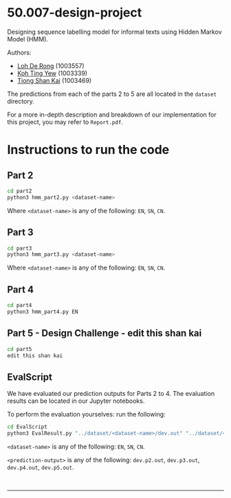 # 50.007-design-project

Designing sequence labelling model for informal texts using Hidden Markov Model (HMM).

Authors:

- [Loh De Rong](https://github.com/derong97) (1003557)
- [Koh Ting Yew](https://github.com/ktingyew) (1003339)
- [Tiong Shan Kai](https://github.com/shankaikai) (1003469)



The predictions from each of the parts 2 to 5 are all located in the `dataset` directory. 

For a more in-depth description and breakdown of our implementation for this project, you may refer to `Report.pdf`.

# Instructions to run the code



## Part 2

```bash
cd part2
python3 hmm_part2.py <dataset-name>
```

Where `<dataset-name>` is any of the following: `EN`, `SN`, `CN`. 

## Part 3

```bash
cd part3
python3 hmm_part3.py <dataset-name>
```

Where `<dataset-name>` is any of the following: `EN`, `SN`, `CN`. 

## Part 4

```bash
cd part4
python3 hmm_part4.py EN
```

## Part 5 - Design Challenge - edit this shan kai

```bash
cd part5
edit this shan kai
```

## EvalScript

We have evaluated our prediction outputs for Parts 2 to 4. The evaluation results can be located in our Jupyter notebooks. 

To perform the evaluation yourselves: run the following:

```bash
cd EvalScript
python3 EvalResult.py "../dataset/<dataset-name>/dev.out" "../dataset/<dataset-name>/<prediction-output>"
```

`<dataset-name>` is any of the following: `EN`, `SN`, `CN`. 

`<prediction-output>` is any of the following: `dev.p2.out`, `dev.p3.out`, `dev.p4.out`, `dev.p5.out`.

<br>

<hr>





